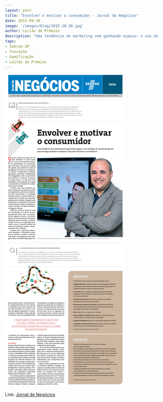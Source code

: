 ```yaml
---
layout: post
title: "Envolver e motivar o consumidor - Jornal de Negócios"
date: 2015-09-30
image: '/images/blog/2015-10-26.jpg'
author: Leilão de Prêmios
description: "Uma tendência de marketing vem ganhando espaço: o uso da lógica do mundo dos games para divulgar produtos e empresas. Veja como funciona e os benefícios "
tags:
- Sebrae-SP
- Inovação
- Gamificação
- Leilão de Prêmios
---
```


![Alt text](/images/blog/2015-10-26_blog.jpg "Projeto Leilão de Prêmios recebe apoio da distrital centro da ACSP")


Link: [Jornal de Negócios](http://www.sebraesp.com.br/arquivos_site/noticias/jornal_negocios/260/JN260_SaoPaulo.pdf)
